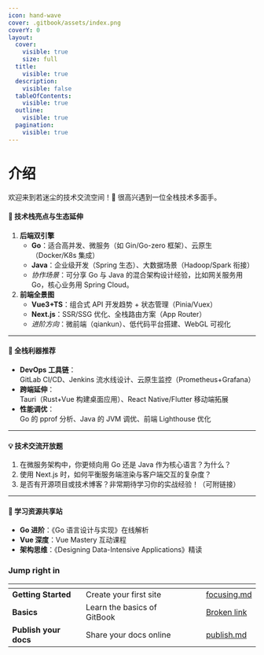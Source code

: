 ```yaml
---
icon: hand-wave
cover: .gitbook/assets/index.png
coverY: 0
layout:
  cover:
    visible: true
    size: full
  title:
    visible: true
  description:
    visible: false
  tableOfContents:
    visible: true
  outline:
    visible: true
  pagination:
    visible: true
---
```


# 介绍

欢迎来到若迷尘的技术交流空间！🎉 很高兴遇到一位全栈技术多面手。

#### 🌟 技术栈亮点与生态延伸

1. **后端双引擎**
   * **Go**：适合高并发、微服务（如 Gin/Go-zero 框架）、云原生（Docker/K8s 集成）
   * **Java**：企业级开发（Spring 生态）、大数据场景（Hadoop/Spark 衔接）
   * _协作场景_：可分享 Go 与 Java 的混合架构设计经验，比如网关服务用 Go，核心业务用 Spring Cloud。
2. **前端全景图**
   * **Vue3+TS**：组合式 API 开发趋势 + 状态管理（Pinia/Vuex）
   * **Next.js**：SSR/SSG 优化、全栈路由方案（App Router）
   * _进阶方向_：微前端（qiankun）、低代码平台搭建、WebGL 可视化

***

#### 🔨 全栈利器推荐

* **DevOps 工具链**：\
  GitLab CI/CD、Jenkins 流水线设计、云原生监控（Prometheus+Grafana）
* **跨端延伸**：\
  Tauri（Rust+Vue 构建桌面应用）、React Native/Flutter 移动端拓展
* **性能调优**：\
  Go 的 pprof 分析、Java 的 JVM 调优、前端 Lighthouse 优化

***

#### 💡 技术交流开放题

1. 在微服务架构中，你更倾向用 Go 还是 Java 作为核心语言？为什么？
2. 使用 Next.js 时，如何平衡服务端渲染与客户端交互的复杂度？
3. 是否有开源项目或技术博客？非常期待学习你的实战经验！（可附链接）

***

#### 🚀 学习资源共享站

* **Go 进阶**：《Go 语言设计与实现》在线解析
* **Vue 深度**：Vue Mastery 互动课程
* **架构思维**：《Designing Data-Intensive Applications》精读

### Jump right in

<table data-view="cards"><thead><tr><th></th><th></th><th data-hidden data-card-cover data-type="files"></th><th data-hidden></th><th data-hidden data-card-target data-type="content-ref"></th></tr></thead><tbody><tr><td><strong>Getting Started</strong></td><td>Create your first site</td><td></td><td></td><td><a href="getting-started/focusing.md">focusing.md</a></td></tr><tr><td><strong>Basics</strong></td><td>Learn the basics of GitBook</td><td></td><td></td><td><a href="broken-reference">Broken link</a></td></tr><tr><td><strong>Publish your docs</strong></td><td>Share your docs online</td><td></td><td></td><td><a href="getting-started/publish.md">publish.md</a></td></tr></tbody></table>
